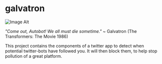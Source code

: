 # galvatron

![Image Alt](http://www.veryicon.com/icon/png/Movie%20%26%20TV/Transformers%20X%20Vol.%203/Galvatron.png)

*"Come out, Autobot! We all must die sometime."* ~ Galvatron (The Transformers: The Movie 1986)

This project contains the components of a twitter app to detect when potential twitter-bots have followed you.
It will then block them, to help stop pollution of a great platform.
